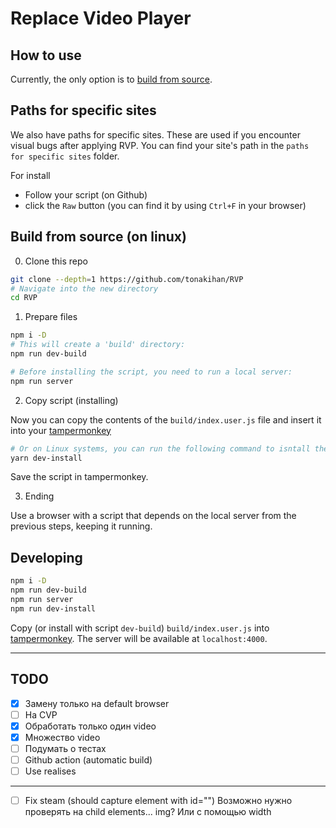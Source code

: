 # Replace Video Player

## How to use
Currently, the only option is to [build from source](#build-from-source-on-linux).

## Paths for specific sites
We also have paths for specific sites. These are used if
you encounter visual bugs after applying RVP. You can
find your site's path in the `paths for specific sites` folder.

For install
- Follow your script (on Github)
- click the `Raw` button (you can find it by using `Ctrl+F` in your browser)

## Build from source (on linux)
0. Clone this repo
```sh
git clone --depth=1 https://github.com/tonakihan/RVP
# Navigate into the new directory
cd RVP
```

1. Prepare files

```sh
npm i -D
# This will create a 'build' directory:
npm run dev-build

# Before installing the script, you need to run a local server:
npm run server
```

2. Copy script (installing)

Now you can copy the contents of the `build/index.user.js` file
and insert it into your [tampermonkey](https://www.tampermonkey.net/)
```sh
# Or on Linux systems, you can run the following command to isntall the script to your browser:
yarn dev-install
```

Save the script in tampermonkey.

3. Ending

Use a browser with a script that depends on the local server from the previous
steps, keeping it running.

## Developing
```sh
npm i -D
npm run dev-build
npm run server
npm run dev-install
```
Copy (or install with script `dev-build`) `build/index.user.js` into
[tampermonkey](https://www.tampermonkey.net/). The server will be available at `localhost:4000`.

---
## TODO
- [x] Замену только на default browser
- [ ] На CVP
- [x] Обработать только один video
- [x] Множество video
- [ ] Подумать о тестах
- [ ] Github action (automatic build)
- [ ] Use realises
---
- [ ] Fix steam (should capture element with id="")
      Возможно нужно проверять на child elements... img? Или с помощью width
